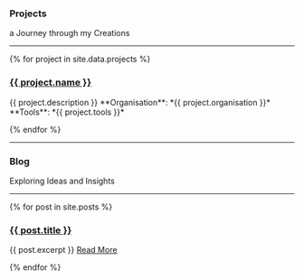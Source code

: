 ### Projects
a Journey through my Creations

---

{% for project in site.data.projects %}

  <h3><a href="{{ project.link }}">{{ project.name }}</a></h3>
  {{ project.description }}
  **Organisation**:  *{{ project.organisation }}*
  **Tools**: *{{ project.tools }}*

{% endfor %}

---

### Blog
Exploring Ideas and Insights

---

{% for post in site.posts %}

  <h3><a href="{{ post.url }}">{{ post.title }}</a></h3>
  {{ post.excerpt }}
  <a href="{{ post.url }}">Read More</a>

{% endfor %}
